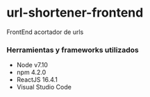 # url-shortener-frontend
FrontEnd acortador de urls

### Herramientas y frameworks utilizados
- Node v7.10
- npm 4.2.0
- ReactJS 16.4.1
- Visual Studio Code
